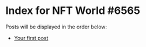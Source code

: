 # Index for NFT World #6565
Posts will be displayed in the order below:

- [Your first post](./001-first.md)

